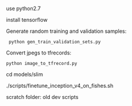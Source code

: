 use python2.7

install tensorflow

Generate random training and validation samples:

	 python gen_train_validation_sets.py
	
Convert jpegs to tfrecords:

	python image_to_tfrecord.py

cd models/slim

./scripts/finetune_inception_v4_on_fishes.sh


scratch folder: old dev scripts
